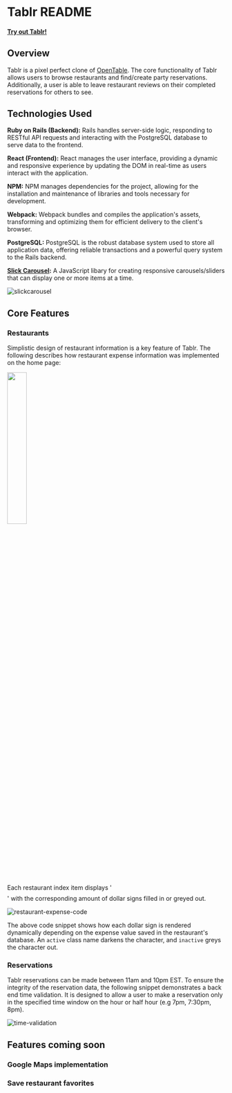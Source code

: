 # Tablr README
#### [Try out Tablr!](https://tablr-web-service.onrender.com/)

## Overview
Tablr is a pixel perfect clone of [OpenTable](https://www.opentable.com/). The core functionality of Tablr allows users to browse restaurants and find/create party reservations. Additionally, a user is able to leave restaurant reviews on their completed reservations for others to see.


## Technologies Used

**Ruby on Rails (Backend):** Rails handles server-side logic, responding to RESTful API requests and interacting with the PostgreSQL database to serve data to the frontend.

**React (Frontend):** React manages the user interface, providing a dynamic and responsive experience by updating the DOM in real-time as users interact with the application.

**NPM:** NPM manages dependencies for the project, allowing for the installation and maintenance of libraries and tools necessary for development.

**Webpack:** Webpack bundles and compiles the application's assets, transforming and optimizing them for efficient delivery to the client's browser.

**PostgreSQL:** PostgreSQL is the robust database system used to store all application data, offering reliable transactions and a powerful query system to the Rails backend.


**[Slick Carousel](https://kenwheeler.github.io/slick/):** A JavaScript libary for creating responsive carousels/sliders that can display one or more items at a time.

![slickcarousel](https://github.com/danielhlee4/Tablr/blob/main/frontend/src/assets/readme-carousel.gif)

## Core Features
### Restaurants
Simplistic design of restaurant information is a key feature of Tablr. The following describes how restaurant expense information was implemented on the home page:

<img src="https://github.com/danielhlee4/Tablr/blob/main/frontend/src/assets/readme-expense.png" width="30%">

Each restaurant index item displays '$$$$' with the corresponding amount of dollar signs filled in or greyed out.

![restaurant-expense-code](https://github.com/danielhlee4/Tablr/blob/main/frontend/src/assets/readme-expense-code.png)

The above code snippet shows how each dollar sign is rendered dynamically depending on the expense value saved in the restaurant's database. An `active` class name darkens the character, and `inactive` greys the character out.

### Reservations
Tablr reservations can be made between 11am and 10pm EST. To ensure the integrity of the reservation data, the following snippet demonstrates a back end time validation. It is designed to allow a user to make a reservation only in the specified time window on the hour or half hour (e.g 7pm, 7:30pm, 8pm).

![time-validation](https://github.com/danielhlee4/Tablr/blob/main/frontend/src/assets/readme-time-validation.png)

## Features coming soon
### Google Maps implementation
### Save restaurant favorites
